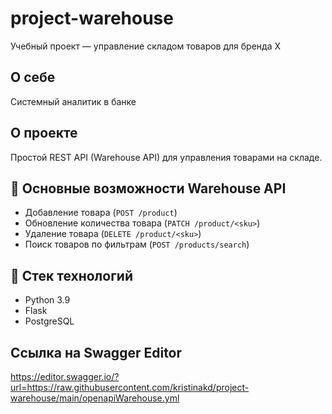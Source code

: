 # project-warehouse
Учебный проект — управление складом товаров для бренда X

## О себе
Системный аналитик в банке

## О проекте 
Простой REST API (Warehouse API) для управления товарами на складе.

## 🔹 Основные возможности Warehouse API
- Добавление товара (`POST /product`)
- Обновление количества товара (`PATCH /product/<sku>`)
- Удаление товара (`DELETE /product/<sku>`)
- Поиск товаров по фильтрам (`POST /products/search`)

## 🔹 Стек технологий

- Python 3.9
- Flask
- PostgreSQL

## Ссылка на Swagger Editor
https://editor.swagger.io/?url=https://raw.githubusercontent.com/kristinakd/project-warehouse/main/openapiWarehouse.yml


